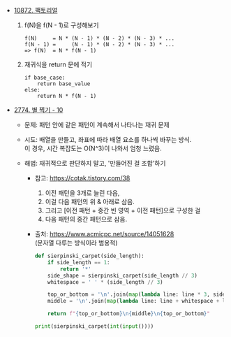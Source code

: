 - [10872. 팩토리얼](.\Baekjoon_Online_Judge\Step_by_step\09_Recursion\10872_팩토리얼.py)

  1. f(N)을 f(N - 1)로 구성해보기
     ```
     f(N)     = N * (N - 1) * (N - 2) * (N - 3) * ...
     f(N - 1) =     (N - 1) * (N - 2) * (N - 3) * ...
     => f(N)  = N * f(N - 1)
     ```
  2. 재귀식을 return 문에 적기
     ```
     if base_case:
         return base_value
     else:
         return N * f(N - 1)
     ```

- [2774. 별 찍기 - 10](.\Baekjoon_Online_Judge\Step_by_step\09_Recursion\2447_별_찍기_-_10.py)

  - 문제: 패턴 안에 같은 패턴이 계속해서 나타나는 재귀 문제
  - 시도: 배열을 만들고, 좌표에 따라 배열 요소를 하나씩 바꾸는 방식.  
    이 경우, 시간 복잡도는 O(N^3)이 나와서 엄청 느렸음.
  - 해법: 재귀적으로 판단하지 말고, '만들어진 걸 조합'하기

    - 참고: https://cotak.tistory.com/38

      1. 이전 패턴을 3개로 늘린 다음,
      2. 이걸 다음 패턴의 위 & 아래로 삼음.
      3. 그리고 [이전 패턴 + 중간 빈 영역 + 이전 패턴]으로 구성한 걸
      4. 다음 패턴의 중간 패턴으로 삼음.

    - 출처: https://www.acmicpc.net/source/14051628  
      (문자열 다루는 방식이라 범용적)

      ```python
      def sierpinski_carpet(side_length):
          if side_length == 1:
              return '*'
          side_shape = sierpinski_carpet(side_length // 3)
          whitespace = ' ' * (side_length // 3)

          top_or_bottom = '\n'.join(map(lambda line: line * 3, side_shape.split('\n')))
          middle = '\n'.join(map(lambda line: line + whitespace + line, side_shape.split('\n')))

          return f"{top_or_bottom}\n{middle}\n{top_or_bottom}"

      print(sierpinski_carpet(int(input())))
      ```
